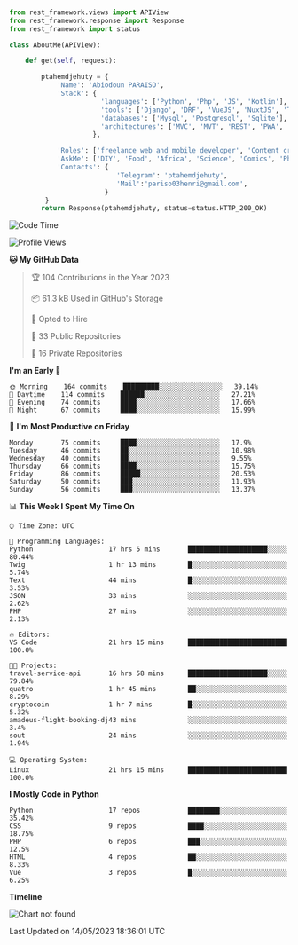 ###
```python
from rest_framework.views import APIView
from rest_framework.response import Response
from rest_framework import status

class AboutMe(APIView):

    def get(self, request):

        ptahemdjehuty = {
            'Name': 'Abiodoun PARAISO',
            'Stack': {
                       'languages': ['Python', 'Php', 'JS', 'Kotlin'],
                       'tools': ['Django', 'DRF', 'VueJS', 'NuxtJS', 'Threejs' 'React', 'Kotlin', 'Electron'],
                       'databases': ['Mysql', 'Postgresql', 'Sqlite'],
                       'architectures': ['MVC', 'MVT', 'REST', 'PWA', 'SPA', 'MicroServices']
                     },

            'Roles': ['freelance web and mobile developer', 'Content creator', 'Teacher', 'Mentor'],
            'AskMe': ['DIY', 'Food', 'Africa', 'Science', 'Comics', 'Photography', 'Tech', 'Programming'],
            'Contacts': {
                           'Telegram': 'ptahemdjehuty',
                           'Mail':'pariso03henri@gmail.com',
                        }
         }
        return Response(ptahemdjehuty, status=status.HTTP_200_OK)

```                    

<!--START_SECTION:waka-->
![Code Time](http://img.shields.io/badge/Code%20Time-558%20hrs%2052%20mins-blue)

![Profile Views](http://img.shields.io/badge/Profile%20Views-0-blue)

**🐱 My GitHub Data** 

> 🏆 104 Contributions in the Year 2023
 > 
> 📦 61.3 kB Used in GitHub's Storage 
 > 
> 💼 Opted to Hire
 > 
> 📜 33 Public Repositories 
 > 
> 🔑 16 Private Repositories  
 > 
**I'm an Early 🐤** 

```text
🌞 Morning    164 commits    █████████░░░░░░░░░░░░░░░░   39.14% 
🌆 Daytime    114 commits    ██████░░░░░░░░░░░░░░░░░░░   27.21% 
🌃 Evening    74 commits     ████░░░░░░░░░░░░░░░░░░░░░   17.66% 
🌙 Night      67 commits     ████░░░░░░░░░░░░░░░░░░░░░   15.99%

```
📅 **I'm Most Productive on Friday** 

```text
Monday       75 commits     ████░░░░░░░░░░░░░░░░░░░░░   17.9% 
Tuesday      46 commits     ██░░░░░░░░░░░░░░░░░░░░░░░   10.98% 
Wednesday    40 commits     ██░░░░░░░░░░░░░░░░░░░░░░░   9.55% 
Thursday     66 commits     ████░░░░░░░░░░░░░░░░░░░░░   15.75% 
Friday       86 commits     █████░░░░░░░░░░░░░░░░░░░░   20.53% 
Saturday     50 commits     ███░░░░░░░░░░░░░░░░░░░░░░   11.93% 
Sunday       56 commits     ███░░░░░░░░░░░░░░░░░░░░░░   13.37%

```


📊 **This Week I Spent My Time On** 

```text
⌚︎ Time Zone: UTC

💬 Programming Languages: 
Python                   17 hrs 5 mins       ████████████████████░░░░░   80.44% 
Twig                     1 hr 13 mins        █░░░░░░░░░░░░░░░░░░░░░░░░   5.74% 
Text                     44 mins             █░░░░░░░░░░░░░░░░░░░░░░░░   3.53% 
JSON                     33 mins             ░░░░░░░░░░░░░░░░░░░░░░░░░   2.62% 
PHP                      27 mins             ░░░░░░░░░░░░░░░░░░░░░░░░░   2.13%

🔥 Editors: 
VS Code                  21 hrs 15 mins      █████████████████████████   100.0%

🐱‍💻 Projects: 
travel-service-api       16 hrs 58 mins      ████████████████████░░░░░   79.84% 
quatro                   1 hr 45 mins        ██░░░░░░░░░░░░░░░░░░░░░░░   8.29% 
cryptocoin               1 hr 7 mins         █░░░░░░░░░░░░░░░░░░░░░░░░   5.32% 
amadeus-flight-booking-dj43 mins             ░░░░░░░░░░░░░░░░░░░░░░░░░   3.4% 
sout                     24 mins             ░░░░░░░░░░░░░░░░░░░░░░░░░   1.94%

💻 Operating System: 
Linux                    21 hrs 15 mins      █████████████████████████   100.0%

```

**I Mostly Code in Python** 

```text
Python                   17 repos            ████████░░░░░░░░░░░░░░░░░   35.42% 
CSS                      9 repos             ████░░░░░░░░░░░░░░░░░░░░░   18.75% 
PHP                      6 repos             ███░░░░░░░░░░░░░░░░░░░░░░   12.5% 
HTML                     4 repos             ██░░░░░░░░░░░░░░░░░░░░░░░   8.33% 
Vue                      3 repos             █░░░░░░░░░░░░░░░░░░░░░░░░   6.25%

```


**Timeline**

![Chart not found](https://raw.githubusercontent.com/ptahemdjehuty/ptahemdjehuty/main/charts/bar_graph.png) 


 Last Updated on 14/05/2023 18:36:01 UTC
<!--END_SECTION:waka-->
